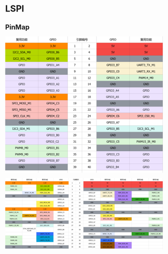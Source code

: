 # LSPI

## PinMap

![io-allocation-table_20241025_101226](.assets/README/io-allocation-table_20241025_101226.png)

![io-allocation-table_20241025_101331](.assets/README/io-allocation-table_20241025_101331.png)